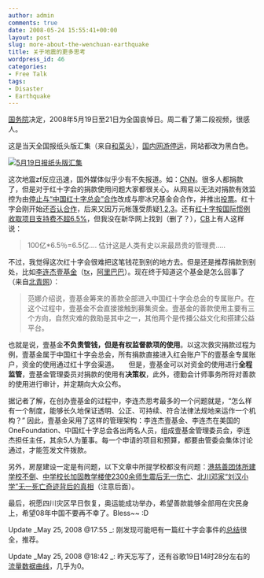```yaml
---
author: admin
comments: true
date: 2008-05-24 15:55:41+00:00
layout: post
slug: more-about-the-wenchuan-earthquake
title: 关于地震的更多思考
wordpress_id: 46
categories:
- Free Talk
tags:
- Disaster
- Earthquake
---
```


[国务院](http://www.gov.cn/ztzl/kzjz/content_981614.htm)决定，2008年5月19日至21日为全国哀悼日。周二看了第二段视频，很感人。





这是当天全国报纸头版汇集（来自[和菜头](http://www.hecaitou.net/?p=3029)），[国内网游停运](http://www.donews.com/Content/200805/8717be6dcb504bcba8605c4262d326aa.shtm)，网站都改为黑白色。

[![5月19日报纸头版汇集](http://pic.yupoo.com/hecaitou/5769159526a9/8zkw0k22.jpg)](http://www.hecaitou.net/?p=3029)

这次地震zf反应迅速，国外媒体似乎少有不失报道。如：[CNN](http://search.cnn.com/search.jsp?query=china%20earthquake&type=news&sortBy=date&intl=true)。很多人都捐款了，但是对于红十字会的捐款使用问题大家都很关心。从网易以无法对捐款有效监控为由[停止与“中国红十字总会”合作](http://www.cnbeta.com/articles/55910.htm)改成与廖冰兄基金会合作，并推出[投票](http://news.163.com/special/00012MVQ/sos01.html)。红十字会刚开始还[否认合作](http://finance.baidu.com/hongguan/guonei/2008-05-15/145518113113.html)，后来又因万元帐篷受质疑[1](http://www.cnbeta.com/articles/56114.htm),[2](http://news.xinhuanet.com/local/2008-05/24/content_8242727.htm),[3](http://news.xinhuanet.com/newscenter/2008-05/24/content_8243522.htm)。还有[红十字按国际惯例收取项目支持费不超6.5%](http://finance.sina.com.cn/g/20080524/14464906790.shtml)，但我没在新华网上找到（删了？），[CB](http://www.cnbeta.com/articles/56361.htm)上有人这样说：


> 100亿*6.5％=6.5亿....
估计这是人类有史以来最昂贵的管理费.....


不过，我觉得这次红十字会很难把这笔钱花到别的地方去。但是还是推荐捐款到别处，比如[李连杰壹基金](http://www.onefoundation.cn)（[tx](http://gongyi.qq.com/juanzeng/llj_dizhen.htm)，[阿里巴巴](http://jifen.alipay.com/operating/sichuandizhen/index.html)）。现在终于知道这个基金是怎么回事了（来自[北青网](http://dycj.ynet.com/article.jsp?oid=40631944)）：


> 范娜介绍说，壹基金筹来的善款全部进入中国红十字会总会的专属账户。在这个过程中，壹基金不会直接接触到募集资金。壹基金的善款使用主要有三个方向，自然灾难的救助是其中之一，其他两个是传播公益文化和搭建公益平台。

也就是说，壹基金**不负责管钱，但是有权监督款项的使用**。以这次救灾捐款过程为例，壹基金属于中国红十字会总会，所有捐款直接进入红会账户下的壹基金专属账户，资金的使用通过红十字会渠道。　　但是，壹基金可以对资金的使用进行**全程监管**，壹基金管理委员对捐款的使用有**决策权**，此外，德勤会计师事务所将对善款的使用进行审计，并定期向大众公布。

据记者了解，在创办壹基金的过程中，李连杰思考最多的一个问题就是，“怎么样有一个制度，能够长久地保证透明、公正、可持续、符合法律法规地来运作一个机构？”
因此，壹基金采用了这样的管理架构：李连杰壹基金、李连杰在美国的OneFoundation、中国红十字总会各出两名人员，组成壹基金管理委员会，李连杰担任主任，其余5人为董事。每一个申请的项目和预算，都要由管委会集体讨论通过，才能签发文件拨款。


另外，房屋建设一定是有问题，以下文章中所提学校都没有问题：[港慈善团体所建学校不倒](http://www.zaobao.com/zg/zg080522_506.shtml)、[中学校长加固教学楼使2300余师生震后无一伤亡](http://news.sina.com.cn/c/2008-05-24/123515610224.shtml)、[北川邓家“刘汉小学”无一死亡奇迹背后的真相](http://blog.sina.com.cn/s/blog_46e7ba41010091pk.html)（注意后面）。

最后，祝愿四川灾区早日恢复，奥运能成功举办，希望善款能够全部用在灾民身上，希望08年中国不要再不幸了。Bless~~ :D

Update _May 25, 2008 @17:55 _: 刚发现可能吧有一篇红十字会事件的[总结](http://www.kenengba.com/post/448.html)很全，推荐。

Update _May 25, 2008 @18:42 _: 昨天忘写了，还有谷歌19日14时28分左右的[流量数据曲线](http://googlechinablog.com/2008/05/blog-post_22.html)，几乎为0。
